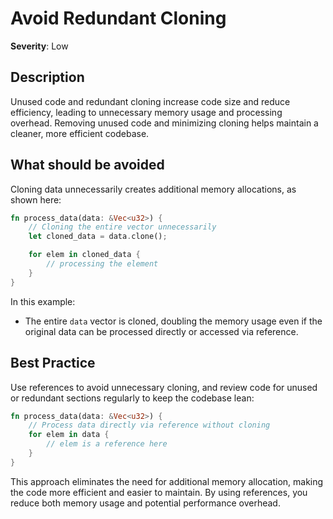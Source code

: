 # Avoid Redundant Cloning

**Severity**: Low

## Description

Unused code and redundant cloning increase code size and reduce efficiency, leading to unnecessary memory usage and
processing overhead. Removing unused code and minimizing cloning helps maintain a cleaner, more efficient codebase.

## What should be avoided

Cloning data unnecessarily creates additional memory allocations, as shown here:

```rust
fn process_data(data: &Vec<u32>) {
    // Cloning the entire vector unnecessarily
    let cloned_data = data.clone();

    for elem in cloned_data {
        // processing the element
    }
}
```

In this example:

- The entire `data` vector is cloned, doubling the memory usage even if the original data can be processed directly or
  accessed via reference.

## Best Practice

Use references to avoid unnecessary cloning, and review code for unused or redundant sections regularly to keep the
codebase lean:

```rust
fn process_data(data: &Vec<u32>) {
    // Process data directly via reference without cloning
    for elem in data {
        // elem is a reference here
    }
}
```

This approach eliminates the need for additional memory allocation, making the code more efficient and easier to
maintain. By using references, you reduce both memory usage and potential performance overhead.
